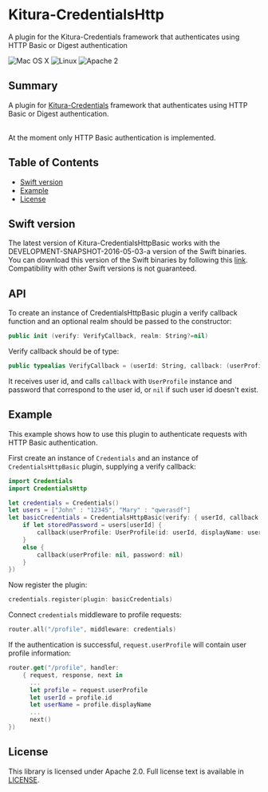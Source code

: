 # Kitura-CredentialsHttp
A plugin for the Kitura-Credentials framework that authenticates using HTTP Basic or Digest authentication

![Mac OS X](https://img.shields.io/badge/os-Mac%20OS%20X-green.svg?style=flat)
![Linux](https://img.shields.io/badge/os-linux-green.svg?style=flat)
![Apache 2](https://img.shields.io/badge/license-Apache2-blue.svg?style=flat)

## Summary
A plugin for [Kitura-Credentials](https://github.com/IBM-Swift/Kitura-Credentials) framework that authenticates using HTTP Basic or Digest authentication.

<br>
At the moment only HTTP Basic authentication is implemented.

## Table of Contents
* [Swift version](#swift-version)
* [Example](#example)
* [License](#license)

## Swift version
The latest version of Kitura-CredentialsHttpBasic works with the DEVELOPMENT-SNAPSHOT-2016-05-03-a version of the Swift binaries. You can download this version of the Swift binaries by following this [link](https://swift.org/download/). Compatibility with other Swift versions is not guaranteed.

## API

To create an instance of CredentialsHttpBasic plugin a verify callback function and an optional realm should be passed to the constructor:
```swift
public init (verify: VerifyCallback, realm: String?=nil)
```
Verify callback should be of type:
```swift
public typealias VerifyCallback = (userId: String, callback: (userProfile: UserProfile?, password: String?)->Void) -> Void
```
It receives user id, and calls `callback` with `UserProfile` instance and password that correspond to the user id, or `nil` if such user id doesn't exist.

## Example

This example shows how to use this plugin to authenticate requests with HTTP Basic authentication.
<br>

First create an instance of `Credentials` and an instance of `CredentialsHttpBasic` plugin, supplying a verify callback:

```swift
import Credentials
import CredentialsHttp

let credentials = Credentials()
let users = ["John" : "12345", "Mary" : "qwerasdf"]
let basicCredentials = CredentialsHttpBasic(verify: { userId, callback in
    if let storedPassword = users[userId] {
        callback(userProfile: UserProfile(id: userId, displayName: userId, provider: "HttpBasic"), password: storedPassword)
    }
    else {
        callback(userProfile: nil, password: nil)
    }
})
```
Now register the plugin:
```swift
credentials.register(plugin: basicCredentials)
```

Connect `credentials` middleware to profile requests:
```swift
router.all("/profile", middleware: credentials)
```
If the authentication is successful, `request.userProfile` will contain user profile information:
```swift
router.get("/profile", handler:
    { request, response, next in
      ...
      let profile = request.userProfile
      let userId = profile.id
      let userName = profile.displayName
      ...
      next()
})
```



## License
This library is licensed under Apache 2.0. Full license text is available in [LICENSE](LICENSE.txt).
